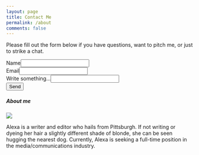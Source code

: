 ```yaml
---
layout: page
title: Contact Me
permalink: /about
comments: false
---
```


<div class="row justify-content-between">
<div class="col-md-8 pr-5">

<p>Please fill out the form below if you have questions, want to pitch me, or just to strike a chat.</p>

<div class="contact">
  <form action="https://formspree.io/xbjjoapw" method="POST">
    <label for="name">Name<input type="text" name="name"></label><br>
    <label for="_replyto">Email<input type="text" name="_replyto"></label><br>
    <label for="message">Write something...<input type="text" name="message"></label><br>
   <input type="submit" value="Send">
  </form>
</div>

</div>

<div class="col-md-4">

<div class="sticky-top sticky-top-80">
<h5>About me</h5>

<p class="mb-5"><img class="shadow-lg" src="{{site.baseurl}}/assets/images/photo.jpg" /></p>

<p>Alexa is a writer and editor who hails from Pittsburgh. If not writing or dyeing her hair a slightly different shade of blonde, she can be seen hugging the nearest dog. Currently, Alexa is seeking a full-time position in the media/communications industry.</p>


</div>
</div>
</div>
